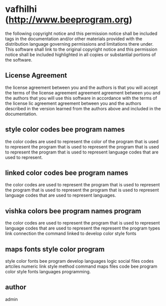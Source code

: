 # vafhilhi (http://www.beeprogram.org)

the following copyright notice and this permission notice shall be included
tags in the documentation and/or other materials provided with the distribution
language governing permissions and limitations there under. This software shall
link to the original copyright notice and this permission notice shall be included
highlighted in all copies or substantial portions of the software.

## License Agreement 
the license agreement between you and the authors is that you will accept the 
terms of the license agreement agreement agreement between you and the authors
that you will use this software in accordance with the terms of the license
lic agreement agreement between you and the authors described in the version
learned from the authors above and included in the documentation.

## style color codes bee program names 
the color codes are used to represent the color of the program 
that is used to represent the program that is used to represent 
the program that is used to represent the program that is used to represent
language codes that are used to represent.

## linked color codes bee program names
the color codes are used to represent the program that is used to represent
the program that is used to represent the program that is used to represent
language codes that are used to represent languages.

## vishka colors bee program names program
the color codes are used to represent the program that is used to represent
language codes that are used to represent the represent the program types
link connection the command linked to develop color style fonts

## maps fonts style color program
style color fonts bee program develop languages logic social files codes
artciles numeric link style method command maps files code bee program color
style fonts languages programming.

## author
admin
